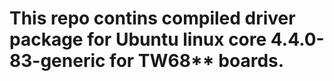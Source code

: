 # This repo contins compiled driver package for Ubuntu linux core 4.4.0-83-generic for TW68** boards.
